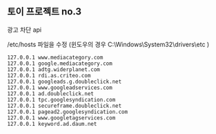 토이 프로젝트 no.3
----

광고 차단 api

/etc/hosts 파일을 수정 (윈도우의 경우 C:\Windows\System32\drivers\etc )

```
127.0.0.1 www.mediacategory.com
127.0.0.1 google.mediacategory.com
127.0.0.1 adtg.widerplanet.com
127.0.0.1 rdi.as.criteo.com
127.0.0.1 googleads.g.doubleclick.net
127.0.0.1 www.googleadservices.com
127.0.0.1 ad.doubleclick.net
127.0.0.1 tpc.googlesyndication.com
127.0.0.1 secureframe.doubleclick.net
127.0.0.1 pagead2.googlesyndication.com
127.0.0.1 www.googletagservices.com
127.0.0.1 keyword.ad.daum.net
```